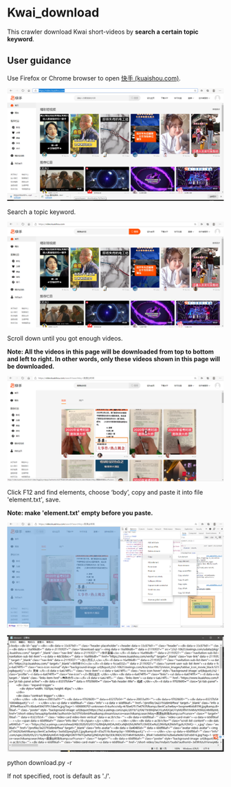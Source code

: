 # Kwai_download
This crawler download Kwai short-videos by **search a certain topic keyword**.

## User guidance

Use Firefox or Chrome browser to open [快手 (kuaishou.com)](https://video.kuaishou.com/). 

![1](img/1.png)

Search a topic keyword.

![2](img/2.png)

Scroll down until you got enough videos.

**Note: All the videos in this page will be downloaded from top to bottom and left to right. In other words, only these videos shown in this page will be downloaded.**

![3](img/3.png)

Click F12 and find elements, choose ‘body’, copy and paste it into file 'element.txt', save. 

**Note: make 'element.txt' empty before you paste.**

![4](img/4.png)

![5](img/5.png)

python download.py -r <root>

If not specified, root is default as './<keyword>'. 